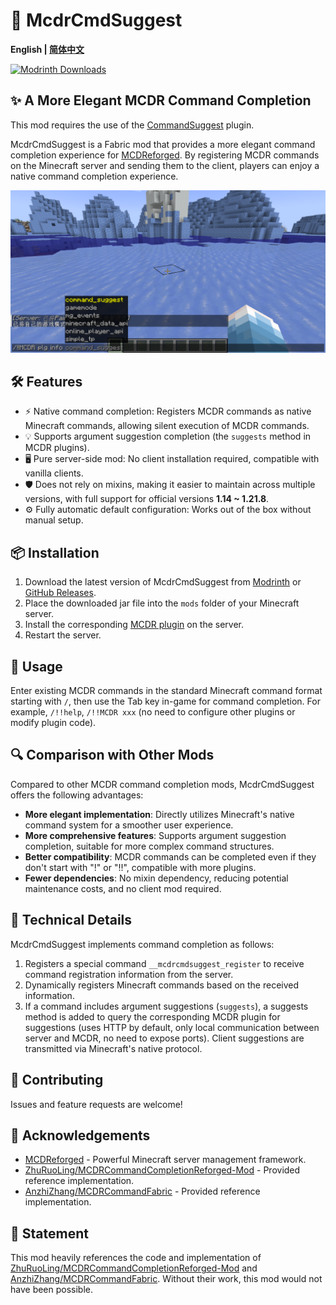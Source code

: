 # 🚀 McdrCmdSuggest

**English | [简体中文](./README.md)**

[![Modrinth Downloads](https://img.shields.io/modrinth/dt/mcdrcmdsuggest?logo=modrinth&label=Modrinth)
](https://modrinth.com/mod/mcdrcmdsuggest)

## ✨ A More Elegant MCDR Command Completion

This mod requires the use of the [CommandSuggest](https://mcdreforged.com/zh-CN/plugin/command_suggest) plugin.

McdrCmdSuggest is a Fabric mod that provides a more elegant command completion experience for [MCDReforged](https://github.com/Fallen-Breath/MCDReforged). By registering MCDR commands on the Minecraft server and sending them to the client, players can enjoy a native command completion experience.

![1757522576816](image/1757522576816.png)

## 🛠️ Features

- ⚡ Native command completion: Registers MCDR commands as native Minecraft commands, allowing silent execution of MCDR commands.
- 💡 Supports argument suggestion completion (the `suggests` method in MCDR plugins).
- 🖥️ Pure server-side mod: No client installation required, compatible with vanilla clients.
- 🛡️ Does not rely on mixins, making it easier to maintain across multiple versions, with full support for official versions **1.14 ~ 1.21.8**.
- ⚙️ Fully automatic default configuration: Works out of the box without manual setup.

## 📦 Installation

1. Download the latest version of McdrCmdSuggest from [Modrinth](https://modrinth.com/mod/mcdrcmdsuggest) or [GitHub Releases](https://github.com/PairZhu/McdrCmdSuggest/releases).
2. Place the downloaded jar file into the `mods` folder of your Minecraft server.
3. Install the corresponding [MCDR plugin](https://mcdreforged.com/zh-CN/plugin/command_suggest) on the server.
4. Restart the server.

## 📝 Usage

Enter existing MCDR commands in the standard Minecraft command format starting with `/`, then use the Tab key in-game for command completion. For example, `/!!help`, `/!!MCDR xxx` (no need to configure other plugins or modify plugin code).


## 🔍 Comparison with Other Mods

Compared to other MCDR command completion mods, McdrCmdSuggest offers the following advantages:

- **More elegant implementation**: Directly utilizes Minecraft's native command system for a smoother user experience.
- **More comprehensive features**: Supports argument suggestion completion, suitable for more complex command structures.
- **Better compatibility**: MCDR commands can be completed even if they don't start with "!" or "!!", compatible with more plugins.
- **Fewer dependencies**: No mixin dependency, reducing potential maintenance costs, and no client mod required.

## 🧩 Technical Details

McdrCmdSuggest implements command completion as follows:

1. Registers a special command `__mcdrcmdsuggest_register` to receive command registration information from the server.
2. Dynamically registers Minecraft commands based on the received information.
3. If a command includes argument suggestions (`suggests`), a suggests method is added to query the corresponding MCDR plugin for suggestions (uses HTTP by default, only local communication between server and MCDR, no need to expose ports). Client suggestions are transmitted via Minecraft's native protocol.

## 🤝 Contributing

Issues and feature requests are welcome!

## 🙏 Acknowledgements

- [MCDReforged](https://github.com/Fallen-Breath/MCDReforged) - Powerful Minecraft server management framework.
- [ZhuRuoLing/MCDRCommandCompletionReforged-Mod](https://github.com/ZhuRuoLing/MCDRCommandCompletionReforged-Mod) - Provided reference implementation.
- [AnzhiZhang/MCDRCommandFabric](https://github.com/AnzhiZhang/MCDRCommandFabric) - Provided reference implementation.

## 📄 Statement

This mod heavily references the code and implementation of [ZhuRuoLing/MCDRCommandCompletionReforged-Mod](https://github.com/ZhuRuoLing/MCDRCommandCompletionReforged-Mod) and [AnzhiZhang/MCDRCommandFabric](https://github.com/AnzhiZhang/MCDRCommandFabric). Without their work, this mod would not have been possible.